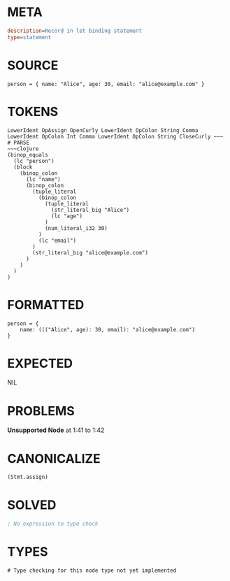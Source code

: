 # META
~~~ini
description=Record in let binding statement
type=statement
~~~
# SOURCE
~~~roc
person = { name: "Alice", age: 30, email: "alice@example.com" }
~~~
# TOKENS
~~~text
LowerIdent OpAssign OpenCurly LowerIdent OpColon String Comma LowerIdent OpColon Int Comma LowerIdent OpColon String CloseCurly ~~~
# PARSE
~~~clojure
(binop_equals
  (lc "person")
  (block
    (binop_colon
      (lc "name")
      (binop_colon
        (tuple_literal
          (binop_colon
            (tuple_literal
              (str_literal_big "Alice")
              (lc "age")
            )
            (num_literal_i32 30)
          )
          (lc "email")
        )
        (str_literal_big "alice@example.com")
      )
    )
  )
)
~~~
# FORMATTED
~~~roc
person = {
	name: ((("Alice", age): 30, email): "alice@example.com")
}
~~~
# EXPECTED
NIL
# PROBLEMS
**Unsupported Node**
at 1:41 to 1:42

# CANONICALIZE
~~~clojure
(Stmt.assign)
~~~
# SOLVED
~~~clojure
; No expression to type check
~~~
# TYPES
~~~roc
# Type checking for this node type not yet implemented
~~~
